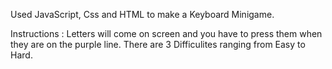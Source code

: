Used JavaScript, Css and HTML to make a Keyboard Minigame.

Instructions :
Letters will come on screen and you have to press them when they are on the purple line.
There are 3 Difficulites ranging from Easy to Hard.


